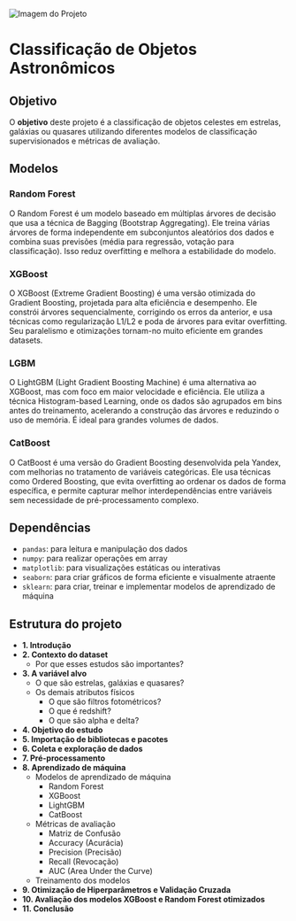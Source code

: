 ![Imagem do Projeto]([URL_DA_IMAGEM](https://imgs.search.brave.com/gxeYE6kc75TzchcRvWECas_Yf5Qj9O3Mb8Mv3jI8Mlc/rs:fit:860:0:0:0/g:ce/aHR0cHM6Ly9pbWFn/ZXMubmV3c2NpZW50/aXN0LmNvbS93cC1j/b250ZW50L3VwbG9h/ZHMvMjAyMy8wMi8y/MjE1MDQ0OC9TRUlf/MTQ1MzM5NTk0Lmpw/Zw))

# Classificação de Objetos Astronômicos


## Objetivo

O **objetivo** deste projeto é a classificação de objetos celestes em estrelas, galáxias ou quasares utilizando diferentes modelos de
classificação supervisionados e métricas de avaliação. 


## Modelos
 
### Random Forest

O Random Forest é um modelo baseado em múltiplas árvores de decisão que usa a técnica de Bagging (Bootstrap Aggregating). Ele treina várias árvores de forma independente em subconjuntos aleatórios dos dados e combina suas previsões (média para regressão, votação para classificação). Isso reduz overfitting e melhora a estabilidade do modelo.

### XGBoost
O XGBoost (Extreme Gradient Boosting) é uma versão otimizada do Gradient Boosting, projetada para alta eficiência e desempenho. Ele constrói árvores sequencialmente, corrigindo os erros da anterior, e usa técnicas como regularização L1/L2 e poda de árvores para evitar overfitting. Seu paralelismo e otimizações tornam-no muito eficiente em grandes datasets.

### LGBM 
O LightGBM (Light Gradient Boosting Machine) é uma alternativa ao XGBoost, mas com foco em maior velocidade e eficiência. Ele utiliza a técnica Histogram-based Learning, onde os dados são agrupados em bins antes do treinamento, acelerando a construção das árvores e reduzindo o uso de memória. É ideal para grandes volumes de dados.

### CatBoost 
O CatBoost é uma versão do Gradient Boosting desenvolvida pela Yandex, com melhorias no tratamento de variáveis categóricas. Ele usa técnicas como Ordered Boosting, que evita overfitting ao ordenar os dados de forma específica, e permite capturar melhor interdependências entre variáveis sem necessidade de pré-processamento complexo.


## Dependências
- ```pandas```: para leitura e manipulação dos dados
- ```numpy```: para realizar operações em array
- ```matplotlib```: para visualizações estáticas ou interativas
- ```seaborn```: para criar gráficos de forma eficiente e visualmente atraente
- ```sklearn```: para criar, treinar e implementar modelos de aprendizado de máquina

## Estrutura do projeto

- **1. Introdução**
- **2. Contexto do dataset**
  - Por que esses estudos são importantes?
- **3. A variável alvo**
  - O que são estrelas, galáxias e quasares?
  - Os demais atributos físicos
    - O que são filtros fotométricos?
    - O que é redshift?
    - O que são alpha e delta?
- **4. Objetivo do estudo**
- **5. Importação de bibliotecas e pacotes**
- **6. Coleta e exploração de dados**
- **7. Pré-processamento**
- **8. Aprendizado de máquina**
  - Modelos de aprendizado de máquina
    - Random Forest
    - XGBoost
    - LightGBM
    - CatBoost
  - Métricas de avaliação
    - Matriz de Confusão
    - Accuracy (Acurácia)
    - Precision (Precisão)
    - Recall (Revocação)
    - AUC (Area Under the Curve)
  - Treinamento dos modelos
- **9. Otimização de Hiperparâmetros e Validação Cruzada**
- **10. Avaliação dos modelos XGBoost e Random Forest otimizados** 
- **11. Conclusão**
